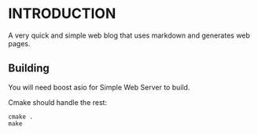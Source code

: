 # INTRODUCTION

A very quick and simple web blog that uses markdown and generates web pages.

## Building

You will need boost asio for Simple Web Server to build.

Cmake should handle the rest:

```
cmake .
make
```
